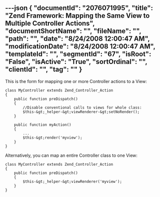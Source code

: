 ---json
{
  "documentId": "2076071995",
  "title": "Zend Framework: Mapping the Same View to Multiple Controller Actions",
  "documentShortName": "",
  "fileName": "",
  "path": "",
  "date": "8/24/2008 12:00:47 AM",
  "modificationDate": "8/24/2008 12:00:47 AM",
  "templateId": "",
  "segmentId": "67",
  "isRoot": "False",
  "isActive": "True",
  "sortOrdinal": "",
  "clientId": "",
  "tag": ""
}
---

This is the form for mapping one or more Controller actions to a View:

    class MyController extends Zend_Controller_Action
    {
        public function preDispatch()
        {
            //Disable conventional calls to views for whole class:
            $this-&gt;_helper-&gt;viewRenderer-&gt;setNoRender();
        }

        public function myAction()
        {
            ...
            $this-&gt;render('myview');
        }
    }

Alternatively, you can map an entire Controller class to one View:

    class MyController extends Zend_Controller_Action
    {
        public function preDispatch()
        {
            $this-&gt;_helper-&gt;viewRenderer('myview');
        }
    }
